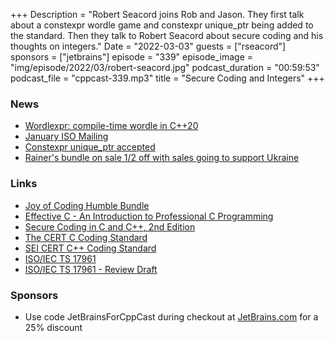 +++
Description = "Robert Seacord joins Rob and Jason. They first talk about a constexpr wordle game and constexpr unique_ptr being added to the standard. Then they talk to Robert Seacord about secure coding and his thoughts on integers."
Date = "2022-03-03"
guests = ["rseacord"]
sponsors = ["jetbrains"]
episode = "339"
episode_image = "img/episode/2022/03/robert-seacord.jpg"
podcast_duration = "00:59:53"
podcast_file = "cppcast-339.mp3"
title = "Secure Coding and Integers"
+++

### News ###

 - [Wordlexpr: compile-time wordle in C++20](https://vittorioromeo.info/index/blog/wordlexpr.html)
 - [January ISO Mailing](https://isocpp.org/blog/2022/01/2022-01-mailing-available)
 - [Constexpr unique_ptr accepted](http://www.open-std.org/jtc1/sc22/wg21/docs/papers/2021/p2273r3.pdf)
 - [Rainer's bundle on sale 1/2 off with sales going to support Ukraine](https://twitter.com/rainer_grimm/status/1498211105545543687)

### Links ###

 - [Joy of Coding Humble Bundle](https://www.humblebundle.com/books/joy-coding-no-starch-press-books)
 - [Effective C - An Introduction to Professional C Programming](https://nostarch.com/Effective_C)
 - [Secure Coding in C and C++, 2nd Edition](https://www.informit.com/store/secure-coding-in-c-and-c-plus-plus-9780321822130)
 - [The CERT C Coding Standard](https://www.informit.com/store/cert-c-coding-standard-second-edition-98-rules-for-9780133805383)
 - [SEI CERT C++ Coding Standard](https://resources.sei.cmu.edu/downloads/secure-coding/assets/sei-cert-cpp-coding-standard-2016-v01.pdf)
 - [ISO/IEC TS 17961](https://www.iso.org/standard/61134.html)
 - [ISO/IEC TS 17961 - Review Draft](http://www.open-std.org/jtc1/sc22/wg14/www/docs/n1718.pdf)

### Sponsors ###

- Use code JetBrainsForCppCast during checkout at [JetBrains.com](https://jb.gg/cppcast) for a 25% discount

